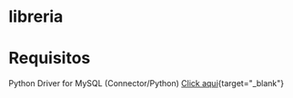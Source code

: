 # libreria

# Requisitos

Python Driver for MySQL (Connector/Python)
[Click aqui](https://dev.mysql.com/downloads/connector/python/){target="_blank"}
